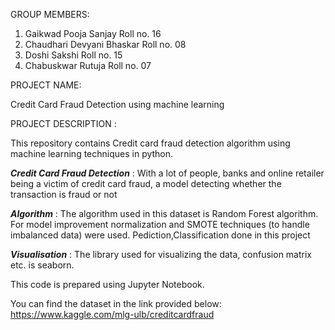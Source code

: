 GROUP MEMBERS: 

1. Gaikwad Pooja Sanjay        Roll no. 16
2. Chaudhari Devyani Bhaskar   Roll no. 08
3. Doshi Sakshi                Roll no. 15    
4. Chabuskwar Rutuja           Roll no. 07

PROJECT NAME:

Credit Card Fraud Detection using machine learning

PROJECT DESCRIPTION :

This repository contains Credit card fraud detection algorithm using machine learning techniques in python.

**_Credit Card Fraud Detection_** : With a lot of people, banks and online retailer being a victim of credit card fraud, a model detecting whether the transaction is fraud or not
									
**_Algorithm_** : The algorithm used in this dataset is Random Forest algorithm.
		For model improvement normalization and SMOTE techniques (to handle imbalanced data) were used. 
		 Pediction,Classification done in this project

**_Visualisation_** : The library used for visualizing the data, confusion matrix etc. is seaborn.

This code is prepared using Jupyter Notebook. 

You can find the dataset in the link provided below:
https://www.kaggle.com/mlg-ulb/creditcardfraud
